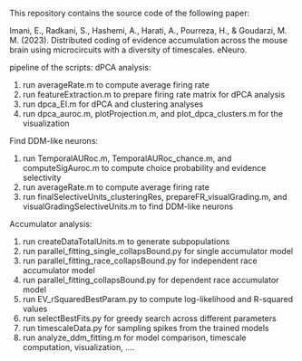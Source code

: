 This repository contains the source code of the following paper:

Imani, E., Radkani, S., Hashemi, A., Harati, A., Pourreza, H., & Goudarzi, M. M. (2023). Distributed coding of 
evidence accumulation across the mouse brain using microcircuits with a diversity of timescales. eNeuro.
 
pipeline of the scripts:
dPCA analysis:
1) run averageRate.m to compute average firing rate
2) run featureExtraction.m to prepare firing rate matrix for dPCA analysis
3) run dpca_EI.m for dPCA and clustering analyses
4) run dpca_auroc.m, plotProjection.m, and plot_dpca_clusters.m for the visualization

Find DDM-like neurons:
1) run TemporalAURoc.m, TemporalAURoc_chance.m, and computeSigAuroc.m to compute choice probability and evidence selectivity
2) run averageRate.m to compute average firing rate
3) run finalSelectiveUnits_clusteringRes, prepareFR_visualGrading.m, and visualGradingSelectiveUnits.m to find DDM-like neurons

Accumulator analysis:
1) run createDataTotalUnits.m to generate subpopulations
2) run parallel_fitting_single_collapsBound.py for single accumulator model
3) run parallel_fitting_race_collapsBound.py for independent race accumulator model
4) run parallel_fitting_collapsBound.py for dependent race accumulator model
5) run EV_rSquaredBestParam.py to compute log-likelihood and R-squared values
6) run selectBestFits.py for greedy search across different parameters
7) run timescaleData.py for sampling spikes from the trained models
8) run analyze_ddm_fitting.m for model comparison, timescale computation, visualization, ....


